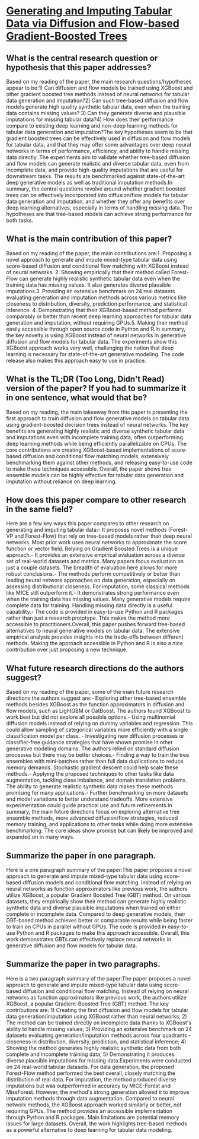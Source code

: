 # [Generating and Imputing Tabular Data via Diffusion and Flow-based   Gradient-Boosted Trees](https://arxiv.org/abs/2309.09968)

## What is the central research question or hypothesis that this paper addresses?

Based on my reading of the paper, the main research questions/hypotheses appear to be:1) Can diffusion and flow models be trained using XGBoost and other gradient boosted tree methods instead of neural networks for tabular data generation and imputation?2) Can such tree-based diffusion and flow models generate high quality synthetic tabular data, even when the training data contains missing values? 3) Can they generate diverse and plausible imputations for missing tabular data?4) How does their performance compare to existing deep learning and non-deep learning methods for tabular data generation and imputation?The key hypotheses seem to be that gradient boosted trees can be effectively used in diffusion and flow models for tabular data, and that they may offer some advantages over deep neural networks in terms of performance, efficiency, and ability to handle missing data directly. The experiments aim to validate whether tree-based diffusion and flow models can generate realistic and diverse tabular data, even from incomplete data, and provide high-quality imputations that are useful for downstream tasks. The results are benchmarked against state-of-the-art deep generative models as well as traditional imputation methods.In summary, the central questions revolve around whether gradient boosted trees can be effectively incorporated into diffusion/flow models for tabular data generation and imputation, and whether they offer any benefits over deep learning alternatives, especially in terms of handling missing data. The hypotheses are that tree-based models can achieve strong performance for both tasks.


## What is the main contribution of this paper?

Based on my reading of the paper, the main contributions are:1. Proposing a novel approach to generate and impute mixed-type tabular data using score-based diffusion and conditional flow matching with XGBoost instead of neural networks. 2. Showing empirically that their method called Forest-Flow can generate highly realistic synthetic tabular data even when the training data has missing values. It also generates diverse plausible imputations.3. Providing an extensive benchmark on 24 real datasets evaluating generation and imputation methods across various metrics like closeness to distribution, diversity, prediction performance, and statistical inference. 4. Demonstrating that their XGBoost-based method performs comparably or better than recent deep learning approaches for tabular data generation and imputation, without requiring GPUs.5. Making their method easily accessible through open source code in Python and R.In summary, the key novelty is using XGBoost instead of neural networks in generative diffusion and flow models for tabular data. The experiments show this XGBoost approach works very well, challenging the notion that deep learning is necessary for state-of-the-art generative modeling. The code release also makes this approach easy to use in practice.


## What is the TL;DR (Too Long, Didn't Read) version of the paper? If you had to summarize it in one sentence, what would that be?

Based on my reading, the main takeaway from this paper is presenting the first approach to train diffusion and flow generative models on tabular data using gradient-boosted decision trees instead of neural networks. The key benefits are generating highly realistic and diverse synthetic tabular data and imputations even with incomplete training data, often outperforming deep learning methods while being efficiently parallelizable on CPUs. The core contributions are creating XGBoost-based implementations of score-based diffusion and conditional flow matching models, extensively benchmarking them against other methods, and releasing easy-to-use code to make these techniques accessible. Overall, the paper shows tree ensemble models can be highly effective for tabular data generation and imputation without reliance on deep learning.


## How does this paper compare to other research in the same field?

Here are a few key ways this paper compares to other research on generating and imputing tabular data:- It proposes novel methods (Forest-VP and Forest-Flow) that rely on tree-based models rather than deep neural networks. Most prior work uses neural networks to approximate the score function or vector field. Relying on Gradient Boosted Trees is a unique approach.- It provides an extensive empirical evaluation across a diverse set of real-world datasets and metrics. Many papers focus evaluation on just a couple datasets. The breadth of evaluation here allows for more robust conclusions.- The methods perform competitively or better than leading neural network approaches on data generation, especially on assessing distributional closeness. For imputation, some classical methods like MICE still outperform it.- It demonstrates strong performance even when the training data has missing values. Many generative models require complete data for training. Handling missing data directly is a useful capability.- The code is provided in easy-to-use Python and R packages rather than just a research prototype. This makes the method more accessible to practitioners.Overall, this paper pushes forward tree-based alternatives to neural generative models on tabular data. The extensive empirical analysis provides insights into the trade-offs between different methods. Making the approach accessible in Python and R is also a nice contribution over just proposing a new technique.


## What future research directions do the authors suggest?

Based on my reading of the paper, some of the main future research directions the authors suggest are:- Exploring other tree-based ensemble methods besides XGBoost as the function approximators in diffusion and flow models, such as LightGBM or CatBoost. The authors found XGBoost to work best but did not explore all possible options.- Using multinomial diffusion models instead of relying on dummy variables and regression. This could allow sampling of categorical variables more efficiently with a single classification model per class. - Investigating new diffusion processes or classifier-free guidance strategies that have shown promise in other generative modeling domains. The authors relied on standard diffusion processes but there may be better choices.- Finding a way to train the tree ensembles with mini-batches rather than full data duplications to reduce memory demands. Stochastic gradient descent could help scale these methods.- Applying the proposed techniques to other tasks like data augmentation, tackling class imbalance, and domain translation problems. The ability to generate realistic synthetic data makes these methods promising for many applications.- Further benchmarking on more datasets and model variations to better understand tradeoffs. More extensive experimentation could guide practical use and future refinements.In summary, the main future directions focus on exploring alternative tree ensemble methods, more advanced diffusion/flow strategies, reduced memory training, and applications to other tasks while doing more extensive benchmarking. The core ideas show promise but can likely be improved and expanded on in many ways.


## Summarize the paper in one paragraph.

Here is a one paragraph summary of the paper:This paper proposes a novel approach to generate and impute mixed-type tabular data using score-based diffusion models and conditional flow matching. Instead of relying on neural networks as function approximators like previous work, the authors utilize XGBoost, a popular Gradient Boosted Tree (GBT) method. On various datasets, they empirically show their method can generate highly realistic synthetic data and diverse plausible imputations when trained on either complete or incomplete data. Compared to deep generative models, their GBT-based method achieves better or comparable results while being faster to train on CPUs in parallel without GPUs. The code is provided in easy-to-use Python and R packages to make this approach accessible. Overall, this work demonstrates GBTs can effectively replace neural networks in generative diffusion and flow models for tabular data.


## Summarize the paper in two paragraphs.

Here is a two paragraph summary of the paper:The paper proposes a novel approach to generate and impute mixed-type tabular data using score-based diffusion and conditional flow matching. Instead of relying on neural networks as function approximators like previous work, the authors utilize XGBoost, a popular Gradient-Boosted Tree (GBT) method. The key contributions are: 1) Creating the first diffusion and flow models for tabular data generation/imputation using XGBoost rather than neural networks; 2) The method can be trained directly on incomplete data thanks to XGBoost's ability to handle missing values; 3) Providing an extensive benchmark on 24 datasets evaluating generation/imputation methods across four quadrants - closeness in distribution, diversity, prediction, and statistical inference; 4) Showing the method generates highly realistic synthetic data from both complete and incomplete training data; 5) Demonstrating it produces diverse plausible imputations for missing data.Experiments were conducted on 24 real-world tabular datasets. For data generation, the proposed Forest-Flow method performed the best overall, closely matching the distribution of real data. For imputation, the method produced diverse imputations but was outperformed in accuracy by MICE-Forest and MissForest. However, the method's strong generation allowed it to improve imputation methods through data augmentation. Compared to neural network methods, the XGBoost approach worked similarly or better, not requiring GPUs. The method provides an accessible implementation through Python and R packages. Main limitations are potential memory issues for large datasets. Overall, the work highlights tree-based methods as a powerful alternative to deep learning for tabular data modeling.
